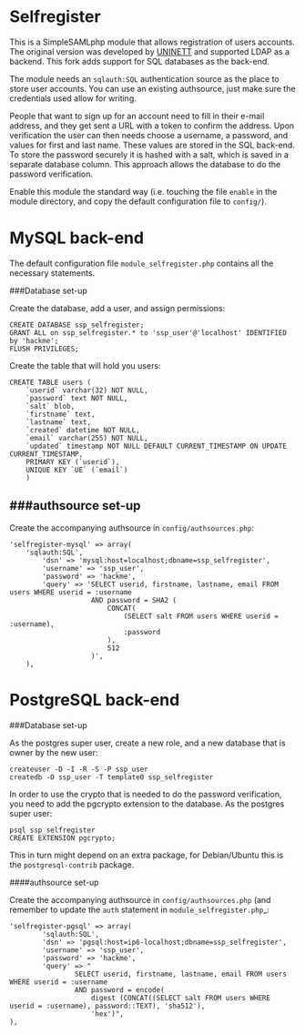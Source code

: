 Selfregister
============

This is a SimpleSAMLphp module that allows registration of users accounts. The original version was developed by [UNINETT](https://rnd.feide.no/2010/03/25/new_simplesamlphp_module_selfregister) and supported LDAP as a backend.
This fork adds support for SQL databases as the back-end.

The module needs an `sqlauth:SQL`   authentication source as the place to store user accounts. You can use an existing authsource, just make sure the credentials used allow for writing.

People that want to sign up for an account need to fill in their e-mail address, and they get sent a URL with a token to confirm the address.
Upon verification the user can then needs choose a username, a password, and values for first and last name.
These values are stored in the SQL back-end.
To store the password securely it is hashed with a salt, which is saved in a separate database column. This approach allows the database to do the password verification.

Enable this module the standard way (i.e. touching the file `enable`  in the module directory, and copy the default configuration file to `config/`).

MySQL back-end
==============


The default configuration file `module_selfregister.php` contains all the necessary statements. 


###Database set-up

Create the database,  add a user, and assign permissions:

    CREATE DATABASE ssp_selfregister;
    GRANT ALL on ssp_selfregister.* to 'ssp_user'@'localhost' IDENTIFIED by 'hackme';
    FLUSH PRIVILEGES;

Create the table that will hold you users:
    
    CREATE TABLE users (
        `userid` varchar(32) NOT NULL,
        `password` text NOT NULL,
        `salt` blob,
        `firstname` text,
        `lastname` text,
        `created` datetime NOT NULL,
        `email` varchar(255) NOT NULL,
        `updated` timestamp NOT NULL DEFAULT CURRENT_TIMESTAMP ON UPDATE CURRENT_TIMESTAMP,
        PRIMARY KEY (`userid`),
        UNIQUE KEY `UE` (`email`)
        )


###authsource set-up
--------------------
Create the accompanying authsource in `config/authsources.php`:

    'selfregister-mysql' => array(
        'sqlauth:SQL',
            'dsn' => 'mysql:host=localhost;dbname=ssp_selfregister',
            'username' => 'ssp_user',
            'password' => 'hackme',
            'query' => 'SELECT userid, firstname, lastname, email FROM users WHERE userid = :username
                        AND password = SHA2 (
                            CONCAT(
                                (SELECT salt FROM users WHERE userid = :username),
                                :password
                            ),
                            512
                        )',
        ),



PostgreSQL back-end
===================

###Database set-up

As the postgres super user, create a new role, and a new database that is owner by the new user:

    createuser -D -I -R -S -P ssp_user
    createdb -O ssp_user -T template0 ssp_selfregister

In order to use the crypto that is needed to do the password verification, you need to add the pgcrypto extension to the database. As the postgres super user:

    psql ssp_selfregister
    CREATE EXTENSION pgcrypto;

This in turn might depend on an extra package, for Debian/Ubuntu this is the `postgresql-contrib` package.

####authsource set-up

Create the accompanying authsource in `config/authsources.php` (and remember to update the `auth` statement in `module_selfregister.php`_:

    'selfregister-pgsql' => array(
            'sqlauth:SQL',
            'dsn' => 'pgsql:host=ip6-localhost;dbname=ssp_selfregister',
            'username' => 'ssp_user',
            'password' => 'hackme',
            'query' => "
                    SELECT userid, firstname, lastname, email FROM users WHERE userid = :username
                    AND password = encode(
                        digest (CONCAT((SELECT salt FROM users WHERE userid = :username), password::TEXT), 'sha512'),
                        'hex')",
    ),
